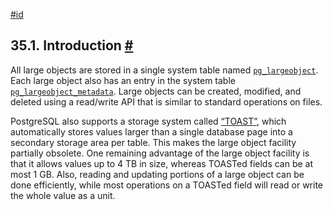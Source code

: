 [#id](#LO-INTRO)

## 35.1. Introduction [#](#LO-INTRO)



All large objects are stored in a single system table named [`pg_largeobject`](catalog-pg-largeobject). Each large object also has an entry in the system table [`pg_largeobject_metadata`](catalog-pg-largeobject-metadata). Large objects can be created, modified, and deleted using a read/write API that is similar to standard operations on files.

PostgreSQL also supports a storage system called [“TOAST”](storage-toast), which automatically stores values larger than a single database page into a secondary storage area per table. This makes the large object facility partially obsolete. One remaining advantage of the large object facility is that it allows values up to 4 TB in size, whereas TOASTed fields can be at most 1 GB. Also, reading and updating portions of a large object can be done efficiently, while most operations on a TOASTed field will read or write the whole value as a unit.